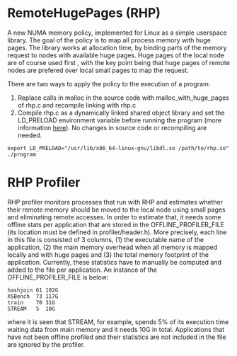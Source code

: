 # RemoteHugePages (RHP)

A new NUMA memory policy, implemented for Linux as a simple userspace library. The goal of the policy is to map all process memory with huge pages.
The library works at allocation time, by binding parts of the memory request to nodes with available huge pages. Huge pages of the local node are of course used first
, with the key point being that huge pages of remote nodes are prefered over local small pages to map the request.


There are two ways to apply the policy to the execution of a program:

1. Replace calls in malloc in the source code with malloc_with_huge_pages of rhp.c and recompile linking with rhp.c
2. Compile rhp.c as a dynamically linked shared object library and set the LD_PRELOAD environment variable before running the program (more information  [here](http://www.cs.cmu.edu/afs/cs/academic/class/15213-s03/src/interposition/mymalloc.c)). No changes in source code or recompiling are needed.
```
export LD_PRELOAD="/usr/lib/x86_64-linux-gnu/libdl.so /path/to/rhp.so"
./program
```

# RHP Profiler

RHP profiler monitors processes that run with RHP and estimates whether their remote memory should be moved to the local node using small pages and eliminating remote accesses.
In order to estimate that, it needs some offline stats per application that are stored in the OFFLINE_PROFILER_FILE (its location must be defined in profiler/header.h). More precisely, each line in this file is consisted of 3 columns, (1) the executable name of the application, (2) the main memory overhead when all memory is mapped locally and with huge pages and (3) the total memory footprint of the application. Currently, these statistics have to manually be computed and added to the file per application. An instance of the OFFLINE_PROFILER_FILE is below:
```
hashjoin 61 102G
XSBench  73 117G
train    70 31G
STREAM   5  10G
```
where it is seen that STREAM, for example, spends 5% of its execution time waiting data from main memory and it needs 10G in total.
Applications that have not been offline profiled and their statistics are not included in the file are ignored by the profiler. 
